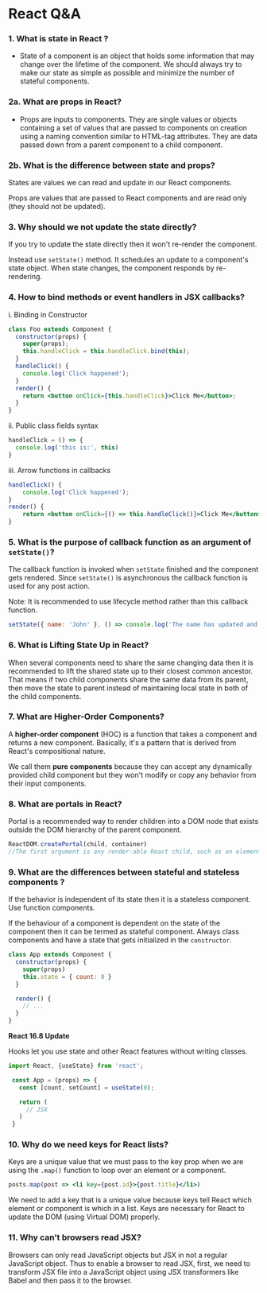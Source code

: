 # React Q&A

### 1. What is state in React ?

* State of a component is an object that holds some information that may change over the lifetime of the component. We should always try to make our state as simple as possible and minimize the number of stateful components.

### 2a. What are props in React?

* Props are inputs to components. They are single values or objects containing a set of values that are passed to components on creation using a naming convention similar to HTML-tag attributes. They are data passed down from a parent component to a child component.


### 2b. What is the difference between state and props?

States are values we can read and update in our React components.

Props are values that are passed to React components and are read only (they should not be updated).


### 3. Why should we not update the state directly?

If you try to update the state directly then it won't re-render the component.

Instead use `setState()` method. It schedules an update to a component's state object. When state changes, the component responds by re-rendering.

### 4. How to bind methods or event handlers in JSX callbacks?

i. Binding in Constructor

```jsx
class Foo extends Component {
  constructor(props) {
    super(props);
    this.handleClick = this.handleClick.bind(this);
  }
  handleClick() {
    console.log('Click happened');
  }
  render() {
    return <button onClick={this.handleClick}>Click Me</button>;
  }
}
```

ii. Public class fields syntax

```jsx
handleClick = () => {
  console.log('this is:', this)
}
```

iii. Arrow functions in callbacks

```jsx
handleClick() {
    console.log('Click happened');
}
render() {
    return <button onClick={() => this.handleClick()}>Click Me</button>;
}
```

### 5. What is the purpose of callback function as an argument of `setState()`?

The callback function is invoked when `setState` finished and the component gets rendered. Since `setState()` is asynchronous the callback function is used for any post action.

Note: It is recommended to use lifecycle method rather than this callback function.

```jsx
setState({ name: 'John' }, () => console.log('The name has updated and component re-rendered'))
```


### 6. What is Lifting State Up in React?

When several components need to share the same changing data then it is recommended to lift the shared state up to their closest common ancestor. That means if two child components share the same data from its parent, then move the state to parent instead of maintaining local state in both of the child components.

### 7. What are Higher-Order Components?

A **higher-order component** (HOC) is a function that takes a component and returns a new component. Basically, it's a pattern that is derived from React's compositional nature.

We call them **pure components** because they can accept any dynamically provided child component but they won't modify or copy any behavior from their input components.


### 8. What are portals in React?

Portal is a recommended way to render children into a DOM node that exists outside the DOM hierarchy of the parent component.

```jsx
ReactDOM.createPortal(child, container)
//The first argument is any render-able React child, such as an element, string, or fragment. The second argument is a DOM element.
```

### 9. What are the differences between stateful and stateless components ?

If the behavior is independent of its state then it is a stateless component. Use function components.

If the behaviour of a component is dependent on the state of the component then it can be termed as stateful component. Always class components and have a state that gets initialized in the `constructor`.

```jsx
class App extends Component {
  constructor(props) {
    super(props)
    this.state = { count: 0 }
  }

  render() {
    // ...
  }
}
```

**React 16.8 Update**

Hooks let you use state and other React features without writing classes.

```jsx
import React, {useState} from 'react';

 const App = (props) => {
   const [count, setCount] = useState(0);

   return (
     // JSX
   )
 }
```

### 10. Why do we need keys for React lists?

Keys are a unique value that we must pass to the key prop when we are using the `.map()` function to loop over an element or a component.

```jsx
posts.map(post => <li key={post.id}>{post.title}</li>)
```

We need to add a key that is a unique value because keys tell React which element or component is which in a list. Keys are necessary for React to update the DOM (using Virtual DOM) properly.


### 11. Why can’t browsers read JSX?

Browsers can only read JavaScript objects but JSX in not a regular JavaScript object. Thus to enable a browser to read JSX, first, we need to transform JSX file into a JavaScript object using JSX transformers like Babel and then pass it to the browser.


